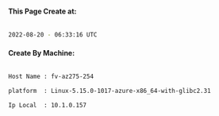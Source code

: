 
   
#### This Page Create at:

```bash

2022-08-20 - 06:33:16 UTC

```

#### Create By Machine:

```bash

Host Name : fv-az275-254

platform  : Linux-5.15.0-1017-azure-x86_64-with-glibc2.31

Ip Local  : 10.1.0.157

```

